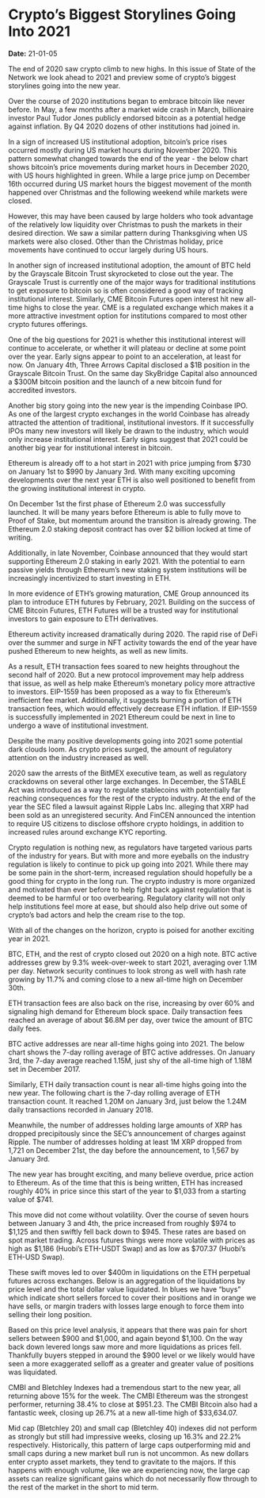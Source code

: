 # Crypto’s Biggest Storylines Going Into 2021

**Date:** 21-01-05

The end of 2020 saw crypto climb to new highs. In this issue of State of the Network we look ahead to 2021 and preview some of crypto’s biggest storylines going into the new year.

Over the course of 2020 institutions began to embrace bitcoin like never before. In May, a few months after a market wide crash in March, billionaire investor Paul Tudor Jones publicly endorsed bitcoin as a potential hedge against inflation. By Q4 2020 dozens of other institutions had joined in.

In a sign of increased US institutional adoption, bitcoin’s price rises occurred mostly during US market hours during November 2020. This pattern somewhat changed towards the end of the year - the below chart shows bitcoin’s price movements during market hours in December 2020, with US hours highlighted in green. While a large price jump on December 16th occurred during US market hours the biggest movement of the month happened over Christmas and the following weekend while markets were closed.

However, this may have been caused by large holders who took advantage of the relatively low liquidity over Christmas to push the markets in their desired direction. We saw a similar pattern during Thanksgiving when US markets were also closed. Other than the Christmas holiday, price movements have continued to occur largely during US hours.

In another sign of increased institutional adoption, the amount of BTC held by the Grayscale Bitcoin Trust skyrocketed to close out the year. The Grayscale Trust is currently one of the major ways for traditional institutions to get exposure to bitcoin so is often considered a good way of tracking institutional interest. Similarly, CME Bitcoin Futures open interest hit new all-time highs to close the year. CME is a regulated exchange which makes it a more attractive investment option for institutions compared to most other crypto futures offerings.

One of the big questions for 2021 is whether this institutional interest will continue to accelerate, or whether it will plateau or decline at some point over the year. Early signs appear to point to an acceleration, at least for now. On January 4th, Three Arrows Capital disclosed a $1B position in the Grayscale Bitcoin Trust. On the same day SkyBridge Capital also announced a $300M bitcoin position and the launch of a new bitcoin fund for accredited investors.

Another big story going into the new year is the impending Coinbase IPO. As one of the largest crypto exchanges in the world Coinbase has already attracted the attention of traditional, institutional investors. If it successfully IPOs many new investors will likely be drawn to the industry, which would only increase institutional interest. Early signs suggest that 2021 could be another big year for institutional interest in bitcoin.

Ethereum is already off to a hot start in 2021 with price jumping from $730 on January 1st to $990 by January 3rd. With many exciting upcoming developments over the next year ETH is also well positioned to benefit from the growing institutional interest in crypto.

On December 1st the first phase of Ethereum 2.0 was successfully launched. It will be many years before Ethereum is able to fully move to Proof of Stake, but momentum around the transition is already growing. The Ethereum 2.0 staking deposit contract has over $2 billion locked at time of writing.

Additionally, in late November, Coinbase announced that they would start supporting Ethereum 2.0 staking in early 2021. With the potential to earn passive yields through Ethereum’s new staking system institutions will be increasingly incentivized to start investing in ETH.

In more evidence of ETH’s growing maturation, CME Group announced its plan to introduce ETH futures by February, 2021. Building on the success of CME Bitcoin Futures, ETH Futures will be a trusted way for institutional investors to gain exposure to ETH derivatives.

Ethereum activity increased dramatically during 2020. The rapid rise of DeFi over the summer and surge in NFT activity towards the end of the year have pushed Ethereum to new heights, as well as new limits.

As a result, ETH transaction fees soared to new heights throughout the second half of 2020. But a new protocol improvement may help address that issue, as well as help make Ethereum’s monetary policy more attractive to investors. EIP-1559 has been proposed as a way to fix Ethereum’s inefficient fee market. Additionally, it suggests burning a portion of ETH transaction fees, which would effectively decrease ETH inflation. If EIP-1559 is successfully implemented in 2021 Ethereum could be next in line to undergo a wave of institutional investment.

Despite the many positive developments going into 2021 some potential dark clouds loom. As crypto prices surged, the amount of regulatory attention on the industry increased as well.

2020 saw the arrests of the BitMEX executive team, as well as regulatory crackdowns on several other large exchanges. In December, the STABLE Act was introduced as a way to regulate stablecoins with potentially far reaching consequences for the rest of the crypto industry. At the end of the year the SEC filed a lawsuit against Ripple Labs Inc. alleging that XRP had been sold as an unregistered security. And FinCEN announced the intention to require US citizens to disclose offshore crypto holdings, in addition to increased rules around exchange KYC reporting.

Crypto regulation is nothing new, as regulators have targeted various parts of the industry for years. But with more and more eyeballs on the industry regulation is likely to continue to pick up going into 2021. While there may be some pain in the short-term, increased regulation should hopefully be a good thing for crypto in the long run. The crypto industry is more organized and motivated than ever before to help fight back against regulation that is deemed to be harmful or too overbearing. Regulatory clarity will not only help institutions feel more at ease, but should also help drive out some of crypto’s bad actors and help the cream rise to the top.

With all of the changes on the horizon, crypto is poised for another exciting year in 2021.

BTC, ETH, and the rest of crypto closed out 2020 on a high note. BTC active addresses grew by 9.3% week-over-week to start 2021, averaging over 1.1M per day. Network security continues to look strong as well with hash rate growing by 11.7% and coming close to a new all-time high on December 30th.

ETH transaction fees are also back on the rise, increasing by over 60% and signaling high demand for Ethereum block space. Daily transaction fees reached an average of about $6.8M per day, over twice the amount of BTC daily fees.

BTC active addresses are near all-time highs going into 2021. The below chart shows the 7-day rolling average of BTC active addresses. On January 3rd, the 7-day average  reached 1.15M, just shy of the all-time high of 1.18M set in December 2017.

Similarly, ETH daily transaction count is near all-time highs going into the new year. The following chart is the 7-day rolling average of ETH transaction count. It reached 1.20M on January 3rd, just below the 1.24M daily transactions recorded in January 2018.

Meanwhile, the number of addresses holding large amounts of XRP has dropped precipitously since the SEC’s announcement of charges against Ripple. The number of addresses holding at least 1M XRP dropped from 1,721 on December 21st, the day before the announcement, to 1,567 by January 3rd.

The new year has brought exciting, and many believe overdue, price action to Ethereum. As of the time that this is being written, ETH has increased roughly 40% in price since this start of the year to $1,033 from a starting value of $741.

This move did not come without volatility. Over the course of seven hours between January 3 and 4th, the price increased from roughly $974 to $1,125 and then swiftly fell back down to $945. These rates are based on spot market trading. Across futures things were more volatile with prices as high as $1,186 (Huobi’s ETH-USDT Swap) and as low as $707.37 (Huobi’s ETH-USD Swap).

These swift moves led to over $400m in liquidations on the ETH perpetual futures across exchanges. Below is an aggregation of the liquidations by price level and the total dollar value liquidated. In blues we have “buys” which indicate short sellers forced to cover their positions and in orange we have sells, or margin traders with losses large enough to force them into selling their long position.

Based on this price level analysis, it appears that there was pain for short sellers between $900 and $1,000, and again beyond $1,100. On the way back down levered longs saw more and more liquidations as prices fell. Thankfully buyers stepped in around the $900 level or we likely would have seen a more exaggerated selloff as a greater and greater value of positions was liquidated.

CMBI and Bletchley Indexes had a tremendous start to the new year, all returning above 15% for the week. The CMBI Ethereum was the strongest performer, returning 38.4% to close at $951.23. The CMBI Bitcoin also had a fantastic week, closing up 26.7% at a new all-time high of $33,634.07.

Mid cap (Bletchley 20) and small cap (Bletchley 40) indexes did not perform as strongly but still had impressive weeks, closing up 16.3% and 22.2% respectively. Historically, this pattern of large caps outperforming mid and small caps during a new market bull run is not uncommon. As new dollars enter crypto asset markets, they tend to gravitate to the majors. If this happens with enough volume, like we are experiencing now, the large cap assets can realize significant gains which do not necessarily flow through to the rest of the market in the short to mid term.